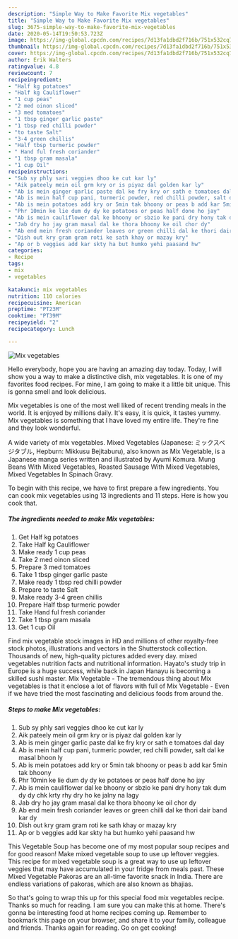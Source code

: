 ```yaml
---
description: "Simple Way to Make Favorite Mix vegetables"
title: "Simple Way to Make Favorite Mix vegetables"
slug: 3675-simple-way-to-make-favorite-mix-vegetables
date: 2020-05-14T19:50:53.723Z
image: https://img-global.cpcdn.com/recipes/7d13fa1dbd2f716b/751x532cq70/mix-vegetables-recipe-main-photo.jpg
thumbnail: https://img-global.cpcdn.com/recipes/7d13fa1dbd2f716b/751x532cq70/mix-vegetables-recipe-main-photo.jpg
cover: https://img-global.cpcdn.com/recipes/7d13fa1dbd2f716b/751x532cq70/mix-vegetables-recipe-main-photo.jpg
author: Erik Walters
ratingvalue: 4.8
reviewcount: 7
recipeingredient:
- "Half kg potatoes"
- "Half kg Cauliflower"
- "1 cup peas"
- "2 med oinon sliced"
- "3 med tomatoes"
- "1 tbsp ginger garlic paste"
- "1 tbsp red chilli powder"
- "to taste Salt"
- "3-4 green chillis"
- "Half tbsp turmeric powder"
- " Hand ful fresh coriander"
- "1 tbsp gram masala"
- "1 cup Oil"
recipeinstructions:
- "Sub sy phly sari veggies dhoo ke cut kar ly"
- "Aik pateely mein oil grm kry or is piyaz dal golden kar ly"
- "Ab is mein ginger garlic paste dal ke fry kry or sath e tomatoes dal day"
- "Ab is mein half cup pani, turmeric powder, red chilli powder, salt dal ke masal bhoon ly"
- "Ab is mein potatoes add kry or 5min tak bhoony or peas b add kar 5min tak bhoony"
- "Phr 10min ke lie dum dy dy ke potatoes or peas half done ho jay"
- "Ab is mein cauliflower dal ke bhoony or sbzio ke pani dry hony tak dum dy dy chk krty rhy dry ho ke jalny na lagy"
- "Jab dry ho jay gram masal dal ke thora bhoony ke oil chor dy"
- "Ab end mein fresh coriander leaves or green chilli dal ke thori dair band kar dy"
- "Dish out kry gram gram roti ke sath khay or mazay kry"
- "Ap or b veggies add kar skty ha but humko yehi paasand hw"
categories:
- Recipe
tags:
- mix
- vegetables

katakunci: mix vegetables 
nutrition: 110 calories
recipecuisine: American
preptime: "PT23M"
cooktime: "PT39M"
recipeyield: "2"
recipecategory: Lunch

---
```



![Mix vegetables](https://img-global.cpcdn.com/recipes/7d13fa1dbd2f716b/751x532cq70/mix-vegetables-recipe-main-photo.jpg)

Hello everybody, hope you are having an amazing day today. Today, I will show you a way to make a distinctive dish, mix vegetables. It is one of my favorites food recipes. For mine, I am going to make it a little bit unique. This is gonna smell and look delicious.

Mix vegetables is one of the most well liked of recent trending meals in the world. It is enjoyed by millions daily. It's easy, it is quick, it tastes yummy. Mix vegetables is something that I have loved my entire life. They're fine and they look wonderful.

A wide variety of mix vegetables. Mixed Vegetables (Japanese: ミックスベジタブル, Hepburn: Mikkusu Bejitaburu), also known as Mix Vegetable, is a Japanese manga series written and illustrated by Ayumi Komura. Mung Beans With Mixed Vegetables, Roasted Sausage With Mixed Vegetables, Mixed Vegetables In Spinach Gravy.


To begin with this recipe, we have to first prepare a few ingredients. You can cook mix vegetables using 13 ingredients and 11 steps. Here is how you cook that.

<!--inarticleads1-->

##### The ingredients needed to make Mix vegetables:

1. Get Half kg potatoes
1. Take Half kg Cauliflower
1. Make ready 1 cup peas
1. Take 2 med oinon sliced
1. Prepare 3 med tomatoes
1. Take 1 tbsp ginger garlic paste
1. Make ready 1 tbsp red chilli powder
1. Prepare to taste Salt
1. Make ready 3-4 green chillis
1. Prepare Half tbsp turmeric powder
1. Take  Hand ful fresh coriander
1. Take 1 tbsp gram masala
1. Get 1 cup Oil


Find mix vegetable stock images in HD and millions of other royalty-free stock photos, illustrations and vectors in the Shutterstock collection. Thousands of new, high-quality pictures added every day. mixed vegetables nutrition facts and nutritional information. Hayato&#39;s study trip in Europe is a huge success, while back in Japan Hanayu is becoming a skilled sushi master. Mix Vegetable - The tremendous thing about Mix vegetables is that it enclose a lot of flavors with full of Mix Vegetable - Even if we have tried the most fascinating and delicious foods from around the. 

<!--inarticleads2-->

##### Steps to make Mix vegetables:

1. Sub sy phly sari veggies dhoo ke cut kar ly
1. Aik pateely mein oil grm kry or is piyaz dal golden kar ly
1. Ab is mein ginger garlic paste dal ke fry kry or sath e tomatoes dal day
1. Ab is mein half cup pani, turmeric powder, red chilli powder, salt dal ke masal bhoon ly
1. Ab is mein potatoes add kry or 5min tak bhoony or peas b add kar 5min tak bhoony
1. Phr 10min ke lie dum dy dy ke potatoes or peas half done ho jay
1. Ab is mein cauliflower dal ke bhoony or sbzio ke pani dry hony tak dum dy dy chk krty rhy dry ho ke jalny na lagy
1. Jab dry ho jay gram masal dal ke thora bhoony ke oil chor dy
1. Ab end mein fresh coriander leaves or green chilli dal ke thori dair band kar dy
1. Dish out kry gram gram roti ke sath khay or mazay kry
1. Ap or b veggies add kar skty ha but humko yehi paasand hw


This Vegetable Soup has become one of my most popular soup recipes and for good reason! Make mixed vegetable soup to use up leftover veggies. This recipe for mixed vegetable soup is a great way to use up leftover veggies that may have accumulated in your fridge from meals past. These Mixed Vegetable Pakoras are an all-time favorite snack in India. There are endless variations of pakoras, which are also known as bhajias. 

So that's going to wrap this up for this special food mix vegetables recipe. Thanks so much for reading. I am sure you can make this at home. There's gonna be interesting food at home recipes coming up. Remember to bookmark this page on your browser, and share it to your family, colleague and friends. Thanks again for reading. Go on get cooking!
